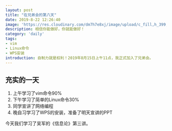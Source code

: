 ```yaml
---
layout: post
title: "在兄弟会的第八天"
date: 2019-8-22 12:26:40
image: 'https://res.cloudinary.com/dm7h7e8xj/image/upload/c_fill,h_399,w_760/v1501268554/sunrise_ttb9nk.jpg'
description: 相信你能做好，你就能做好！
category: 'daily'
tags:
- vim
- Linux命令
- WPS安装
introduction: 自制力就是权利！2019年8月15日上午11点，我正式加入了兄弟会。
---
```


## 充实的一天

1. 上午学习了vim命令90%   
2. 下午学习了简单的Linux命令30%   
3. 同学宣讲了网络编程   
4. 晚自习学习了WPS的安装，准备了明天宣讲的PPT

今天我们学习了吴军的《信息论》第三讲。












